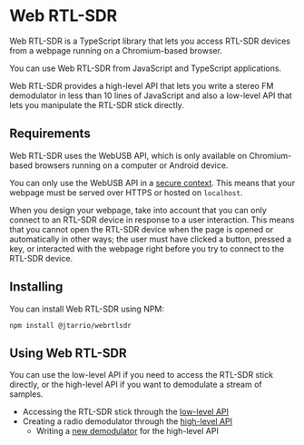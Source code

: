 # Web RTL-SDR

Web RTL-SDR is a TypeScript library that lets you access RTL-SDR devices from a webpage running on a Chromium-based browser.

You can use Web RTL-SDR from JavaScript and TypeScript applications.

Web RTL-SDR provides a high-level API that lets you write a stereo FM demodulator in less than 10 lines of JavaScript and also a low-level API that lets you manipulate the RTL-SDR stick directly.

## Requirements

Web RTL-SDR uses the WebUSB API, which is only available on Chromium-based browsers running on a computer or Android device.

You can only use the WebUSB API in a [secure context](https://developer.mozilla.org/en-US/docs/Web/Security/Secure_Contexts). This means that your webpage must be served over HTTPS or hosted on `localhost`.

When you design your webpage, take into account that you can only connect to an RTL-SDR device in response to a user interaction. This means that you cannot open the RTL-SDR device when the page is opened or automatically in other ways; the user must have clicked a button, pressed a key, or interacted with the webpage right before you try to connect to the RTL-SDR device.

## Installing

You can install Web RTL-SDR using NPM:

```shell
npm install @jtarrio/webrtlsdr
```

## Using Web RTL-SDR

You can use the low-level API if you need to access the RTL-SDR stick directly, or the high-level API if you want to demodulate a stream of samples.

- Accessing the RTL-SDR stick through the [low-level API](lowlevel.md)
- Creating a radio demodulator through the [high-level API](highlevel.md)
  - Writing a [new demodulator](new-demod.md) for the high-level API
